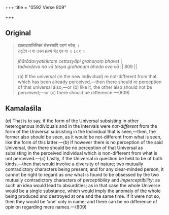 +++
title = "0592 Verse 809"

+++
## Original 
>
> ज्ञातादव्यतिरिक्तं चेत्तस्यापि ग्रहणं भवेत् ।  
> तद्वदेव न वा तस्य ग्रहणं भेद एव वा ॥ ८०९ ॥ 
>
> *jñātādavyatiriktaṃ cettasyāpi grahaṇaṃ bhavet* \|  
> *tadvadeva na vā tasya grahaṇaṃ bheda eva vā* \|\| 809 \|\| 
>
> \(a\) If the universal (in the new individual) re not-different from that which has been already perceived,—then there should re perception of that universal also;—or (b) like it, the other also should not be perceived;—or (c) there should be difference.—(809)



## Kamalaśīla

(*a*) That is to say, if the form of the Universal subsisting in other heterogenous individuals and in the intervals were *not-different* from the form of the Universal subsisting in the Individual that is seen,—then, the former also should be seen, as it would be not-different from what is seen, like the form of this latter.—(*b*) If however there is no perception of the said Universal, then there should be no perception of that Universal as subsisting in the perceived individual which is non-different from what is not perceived.—(*c*) Lastly, if the Universal in question be held to be of both kinds,—then that would involve a diversity of nature; two mutually contradictory characters being present; and for any clear-minded person, it cannot be right to regard as *one* what is found to be obsessed by the two mutually contradictory characters of *perceptibility* and *imperceptibility*; as such an idea would lead to absurdities; as in that case the whole Universe would be a single substance, which would imply the anomaly of the whole being produced and destroyed at one and the same time. If it were not so, then they would be ‘one’ only in name; and there can be no difference of opinion regarding mere names.—(809)


